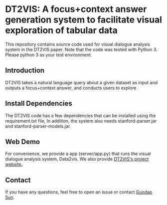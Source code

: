 # DT2VIS: A focus+context answer generation system to facilitate visual exploration of tabular data

This repository contains source code used for visual dialogue analysis system in the DT2VIS paper. Note that the code was tested with Python 3. Please python 3 as your test environment.

## Introduction
DT2VIS takes a natural language query about a given dataset as input and outputs a focus+context answer, and conducts users to explore

## **Install Dependencies**
The DT2VIS code has a few dependencies that can be installed using the requirement.txt file,
In addition, the system also needs stanford-parser.jar and stanford-parser-models.jar.

## Web Demo
For convenience, we provide a app (server/app.py) that runs the visual dialogue analysis system, Data2vis. We also provide [DT2VIS's project website.](http://dt2vis.godoorsun.org:45186/)

## Contact
If you have any questions, feel free to open an issue or contact [Guodao Sun](guodao@zjut.edu.cn).
